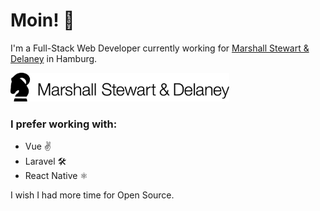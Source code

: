 # Moin! 👋

I'm a Full-Stack Web Developer currently working for <a href="https://www.m-s-d.de" target="_blank">Marshall Stewart & Delaney</a> in Hamburg.

<a href="https://www.m-s-d.de" target="_blank">
  <img src="https://raw.githubusercontent.com/mrcrmn/mrcrmn/main/msd_logo.png" width="350">
</a>

### I prefer working with:
- Vue ✌
- Laravel 🛠
- React Native ⚛

I wish I had more time for Open Source.

<!--
**mrcrmn/mrcrmn** is a ✨ _special_ ✨ repository because its `README.md` (this file) appears on your GitHub profile.

Here are some ideas to get you started:

- 🔭 I’m currently working on ...
- 🌱 I’m currently learning ...
- 👯 I’m looking to collaborate on ...
- 🤔 I’m looking for help with ...
- 💬 Ask me about ...
- 📫 How to reach me: ...
- 😄 Pronouns: ...
- ⚡ Fun fact: ...
-->
